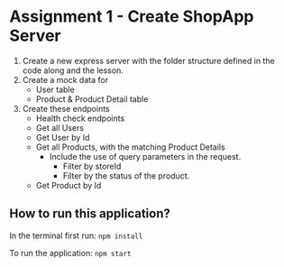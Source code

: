 # Assignment 1 - Create ShopApp Server

1. Create a new express server with the folder structure defined in the code along and the lesson.
2. Create a mock data for
    * User table
    * Product & Product Detail table
3. Create these endpoints
    * Health check endpoints
    * Get all Users
    * Get User by Id
    * Get all Products, with the matching Product Details
      * Include the use of query parameters in the request.
        * Filter by storeId
        * Filter by the status of the product.
    * Get Product by Id

## How to run this application?

In the terminal first run:
`npm install`

To run the application:
`npm start`
